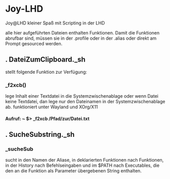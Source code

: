 # Joy-LHD
Joy@LHD kleiner Spaß mit Scripting in der LHD

alle hier aufgeführten Dateien enthalten Funktionen.
Damit die Funktionen abrufbar sind, müssen sie in der .profile
oder in der .alias oder direkt am Prompt gesourced werden.

## . DateiZumClipboard._sh

stellt folgende Funktion zur Verfügung:

### _f2xcb()

lege Inhalt einer Textdatei in die Systemzwischenablage oder
wenn Datei keine Textdatei, dan lege nur den Dateinamen in der Systemzwischenablage ab.
funktioniert unter Wayland und XOrg/X11
#### Aufruf: ~ $> _f2xcb /Pfad/zur/Datei.txt

## . SucheSubstring._sh 

### _sucheSub
 sucht in den Namen der Aliase, in deklarierten Funktionen nach Funktionen, in der History nach Befehlseingaben und im $PATH nach Executables, die den an die Funktion als Parameter übergebenen String enthalten.
